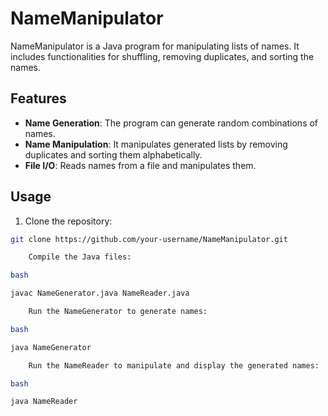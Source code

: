 # NameManipulator

NameManipulator is a Java program for manipulating lists of names. It includes functionalities for shuffling, removing duplicates, and sorting the names.

## Features

- **Name Generation**: The program can generate random combinations of names.
- **Name Manipulation**: It manipulates generated lists by removing duplicates and sorting them alphabetically.
- **File I/O**: Reads names from a file and manipulates them.

## Usage

1. Clone the repository:

```bash
git clone https://github.com/your-username/NameManipulator.git

    Compile the Java files:

bash

javac NameGenerator.java NameReader.java

    Run the NameGenerator to generate names:

bash

java NameGenerator

    Run the NameReader to manipulate and display the generated names:

bash

java NameReader
